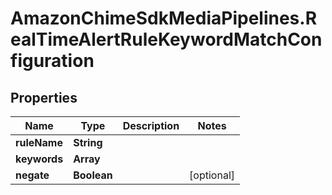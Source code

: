# AmazonChimeSdkMediaPipelines.RealTimeAlertRuleKeywordMatchConfiguration

## Properties

Name | Type | Description | Notes
------------ | ------------- | ------------- | -------------
**ruleName** | **String** |  | 
**keywords** | **Array** |  | 
**negate** | **Boolean** |  | [optional] 


